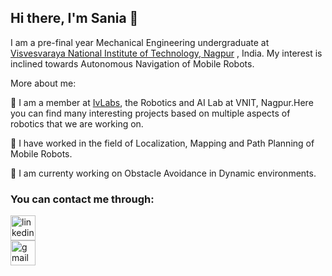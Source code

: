 ## Hi there, I'm Sania 👋

I am a pre-final year Mechanical Engineering undergraduate at [Visvesvaraya National Institute of Technology, Nagpur](https://vnit.ac.in/) , India. My interest is inclined towards Autonomous Navigation of Mobile Robots.

More about me:

 :star2:  I am a member at [IvLabs](https://www.ivlabs.in/), the Robotics and AI Lab at VNIT, Nagpur.Here you can find many interesting projects based on multiple aspects of robotics that we are working on.

 :star2:  I have worked in the field of Localization, Mapping and Path Planning of Mobile Robots.

 :star2:  I am currenty working on Obstacle Avoidance in Dynamic environments.
 
 
 ### You can contact me through:
 [<img src='https://img.shields.io/badge/LinkedIn-0077B5?style=for-the-badge&logo=linkedin&logoColor=white' alt='linkedin' height='40'>](https://www.linkedin.com/in/sania-subhedar/)  
[<img src ='https://img.shields.io/badge/Gmail-D14836?style=for-the-badge&logo=gmail&logoColor=white' alt='gmail' height='40' >](mailto:sania.subhedar19@gmail.com)


